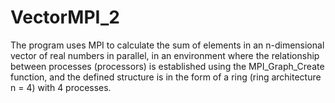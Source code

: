 # VectorMPI_2
The program uses MPI to calculate the sum of elements in an n-dimensional vector of real numbers in parallel, in an environment where the relationship between processes (processors) is established using the MPI_Graph_Create function, and the defined structure is in the form of a ring (ring architecture n = 4) with 4 processes.
